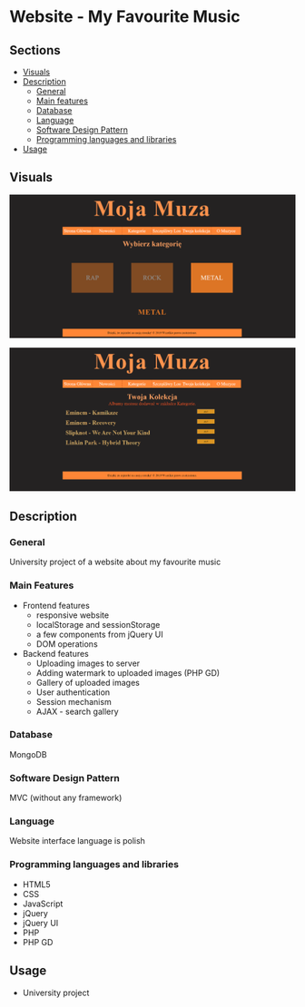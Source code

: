 # Website - My Favourite Music 

## Sections

 - [Visuals](#visuals)
 - [Description](#description)
	 - [General](#general)
	 - [Main features](#main-features)
   - [Database](#database)
   - [Language](#language)
   - [Software Design Pattern](#software-design-pattern)
	- [Programming languages and libraries](#programming-languages-and-libraries)
 - [Usage](#usage)


## Visuals


![sample1](src/web/static/images/github/sample1.png)

![sample2](/src/web/static/images/github/sample2.png)

## Description

### General
University project of a website about my favourite music

### Main Features
- Frontend features
  - responsive website
  - localStorage and sessionStorage
  - a few components from jQuery UI 
  - DOM operations
- Backend features
  - Uploading images to server
  - Adding watermark to uploaded images (PHP GD)
  - Gallery of uploaded images
  - User authentication
  - Session mechanism
  - AJAX - search gallery

### Database
MongoDB

### Software Design Pattern
MVC (without any framework)

### Language
Website interface language is polish

### Programming languages and libraries
 - HTML5
 - CSS
 - JavaScript
 - jQuery
 - jQuery UI
 - PHP
 - PHP GD

## Usage
 - University project
